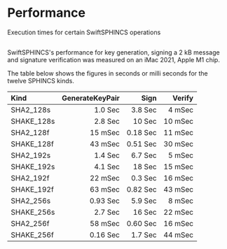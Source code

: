 # Performance

Execution times for certain SwiftSPHINCS operations

## 

SwiftSPHINCS's performance for key generation, signing a 2 kB message and signature verification was measured on an iMac 2021, Apple M1 chip.

The table below shows the figures in seconds or milli seconds for the twelve SPHINCS kinds.

| Kind       | GenerateKeyPair | Sign     | Verify  |
|:-----------|----------------:|---------:|--------:|
| SHA2_128s  | 1.0 Sec         | 3.8 Sec  | 4 mSec  |
| SHAKE_128s | 2.8 Sec         | 10 Sec   | 10 mSec |
| SHA2_128f  | 15 mSec         | 0.18 Sec | 11 mSec |
| SHAKE_128f | 43 mSec         | 0.51 Sec | 30 mSec |
| SHA2_192s  | 1.4 Sec         | 6.7 Sec  | 5 mSec  |
| SHAKE_192s | 4.1 Sec         | 18 Sec   | 15 mSec |
| SHA2_192f  | 22 mSec         | 0.3 Sec  | 16 mSec |
| SHAKE_192f | 63 mSec         | 0.82 Sec | 43 mSec |
| SHA2_256s  | 0.93 Sec        | 5.9 Sec  | 8 mSec  |
| SHAKE_256s | 2.7 Sec         | 16 Sec   | 22 mSec |
| SHA2_256f  | 58 mSec         | 0.60 Sec | 16 mSec |
| SHAKE_256f | 0.16 Sec        | 1.7 Sec  | 44 mSec |

